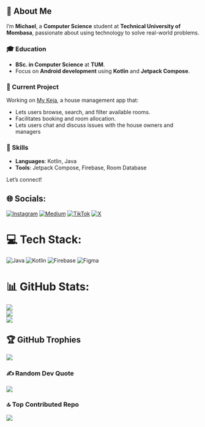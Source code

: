 ## 👋 About Me
I’m **Michael**, a **Computer Science** student at **Technical University of Mombasa**, passionate about using technology to solve real-world problems.

### 🎓 Education
- **BSc. in Computer Science** at **TUM**.
- Focus on **Android development** using **Kotlin** and **Jetpack Compose**.

### 🚀 Current Project
Working on [My Keja](https://github.com/mikesplore/MyKeja), a house management app that:
- Lets users browse, search, and filter available rooms.
- Facilitates booking and room allocation.
- Lets users chat and discuss issues with the house owners and managers

### 🌱 Skills
- **Languages**: Kotlin, Java
- **Tools**: Jetpack Compose, Firebase, Room Database

Let’s connect!

## 🌐 Socials:
[![Instagram](https://img.shields.io/badge/Instagram-%23E4405F.svg?logo=Instagram&logoColor=white)](https://instagram.com/mikesplore) [![Medium](https://img.shields.io/badge/Medium-12100E?logo=medium&logoColor=white)](https://medium.com/@mikesplore) [![TikTok](https://img.shields.io/badge/TikTok-%23000000.svg?logo=TikTok&logoColor=white)](https://tiktok.com/@iammike) [![X](https://img.shields.io/badge/X-black.svg?logo=X&logoColor=white)](https://x.com/mikesplore) 

# 💻 Tech Stack:
![Java](https://img.shields.io/badge/java-%23ED8B00.svg?style=for-the-badge&logo=openjdk&logoColor=white) ![Kotlin](https://img.shields.io/badge/kotlin-%237F52FF.svg?style=for-the-badge&logo=kotlin&logoColor=white) ![Firebase](https://img.shields.io/badge/firebase-a08021?style=for-the-badge&logo=firebase&logoColor=ffcd34) ![Figma](https://img.shields.io/badge/figma-%23F24E1E.svg?style=for-the-badge&logo=figma&logoColor=white)
# 📊 GitHub Stats:
![](https://github-readme-stats.vercel.app/api?username=mikesplore&theme=dark&hide_border=false&include_all_commits=false&count_private=false)<br/>
![](https://github-readme-streak-stats.herokuapp.com/?user=mikesplore&theme=dark&hide_border=false)<br/>
![](https://github-readme-stats.vercel.app/api/top-langs/?username=mikesplore&theme=dark&hide_border=false&include_all_commits=false&count_private=false&layout=compact)

## 🏆 GitHub Trophies
![](https://github-profile-trophy.vercel.app/?username=mikesplore&theme=default&no-frame=false&no-bg=false&margin-w=4)

### ✍️ Random Dev Quote
![](https://quotes-github-readme.vercel.app/api?type=horizontal&theme=radical)

### 🔝 Top Contributed Repo
![](https://github-contributor-stats.vercel.app/api?username=mikesplore&limit=5&theme=dark&combine_all_yearly_contributions=true)

<!-- Proudly created with GPRM ( https://gprm.itsvg.in ) -->
